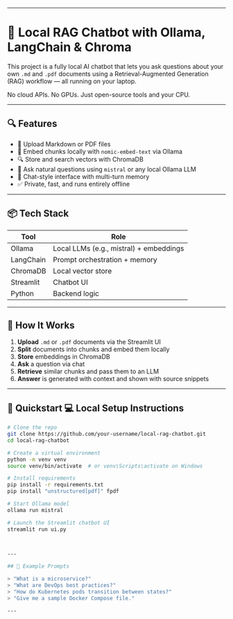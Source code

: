 
---

# 🤖 Local RAG Chatbot with Ollama, LangChain & Chroma

This project is a fully local AI chatbot that lets you ask questions about your own `.md` and `.pdf` documents using a Retrieval-Augmented Generation (RAG) workflow — all running on your laptop.

No cloud APIs. No GPUs. Just open-source tools and your CPU.

---

## 🔍 Features

- 📄 Upload Markdown or PDF files
- 🧠 Embed chunks locally with `nomic-embed-text` via Ollama
- 🔍 Store and search vectors with ChromaDB
- 💬 Ask natural questions using `mistral` or any local Ollama LLM
- 🧵 Chat-style interface with multi-turn memory
- ✅ Private, fast, and runs entirely offline

---

## 📦 Tech Stack

| Tool       | Role                                  |
|------------|----------------------------------------|
| Ollama     | Local LLMs (e.g., mistral) + embeddings |
| LangChain  | Prompt orchestration + memory          |
| ChromaDB   | Local vector store                     |
| Streamlit  | Chatbot UI                             |
| Python     | Backend logic                          |

---

## 🧠 How It Works

1. **Upload** `.md` or `.pdf` documents via the Streamlit UI  
2. **Split** documents into chunks and embed them locally  
3. **Store** embeddings in ChromaDB  
4. **Ask** a question via chat  
5. **Retrieve** similar chunks and pass them to an LLM  
6. **Answer** is generated with context and shown with source snippets

---

## 🚀 Quickstart 💻 Local Setup Instructions

```bash
# Clone the repo
git clone https://github.com/your-username/local-rag-chatbot.git
cd local-rag-chatbot

# Create a virtual environment
python -m venv venv
source venv/bin/activate  # or venv\Scripts\activate on Windows

# Install requirements
pip install -r requirements.txt
pip install "unstructured[pdf]" fpdf

# Start Ollama model
ollama run mistral

# Launch the Streamlit chatbot UI
streamlit run ui.py



---

## 🧪 Example Prompts

> "What is a microservice?"  
> "What are DevOps best practices?"  
> "How do Kubernetes pods transition between states?"  
> "Give me a sample Docker Compose file."

---

